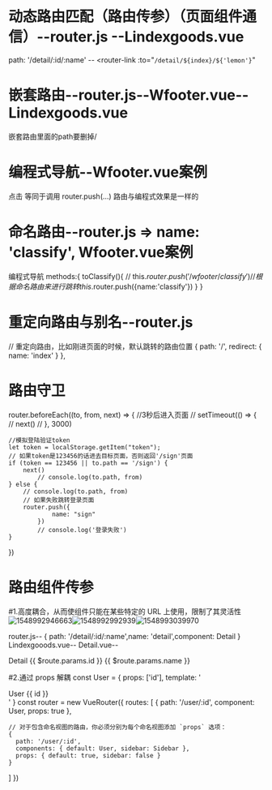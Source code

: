 # 动态路由匹配（路由传参）（页面组件通信）--router.js --Lindexgoods.vue
 path: '/detail/:id/:name'  --   <router-link :to="`/detail/${index}/${'lemon'}`"


# 嵌套路由--router.js--Wfooter.vue--Lindexgoods.vue
嵌套路由里面的path要删掉/ 


# 编程式导航--Wfooter.vue案例    
点击 <router-link :to="..."> 等同于调用 router.push(...)        路由与编程式效果是一样的


# 命名路由--router.js =>  name: 'classify',   Wfooter.vue案例
编程式导航
methods:{
    toClassify(){
        // this.$router.push('/wfooter/classify')
        // 根据命名路由来进行跳转
        this.$router.push({name:'classify'})
    }
}


# 重定向路由与别名--router.js
// 重定向路由，比如刚进页面的时候，默认跳转的路由位置
    { path: '/', redirect: { name: 'index' } },


# 路由守卫
router.beforeEach((to, from, next) => {
    //3秒后进入页面
    // setTimeout(() => {
    //     next()
    // }, 3000)

    //模拟登陆验证token
    let token = localStorage.getItem("token");
    // 如果token是123456的话进去目标页面，否则返回'/sign'页面
    if (token == 123456 || to.path == '/sign') {
        next()
            // console.log(to.path, from)
    } else {
        // console.log(to.path, from)
        // 如果失败跳转登录页面
        router.push({
                name: "sign"
            })
            // console.log('登录失败')
    }
})    


# 路由组件传参


#1.高度耦合，从而使组件只能在某些特定的 URL 上使用，限制了其灵活性
![1548992946663](C:\Users\ADMINI~1\AppData\Local\Temp\1548992946663.png)![1548992992939](C:\Users\ADMINI~1\AppData\Local\Temp\1548992992939.png)![1548993039970](C:\Users\ADMINI~1\AppData\Local\Temp\1548993039970.png)

router.js-- { path: '/detail/:id/:name',name: 'detail',component: Detail }
Lindexgooods.vue-- <router-link :to="`/detail/${index}/${'lemon'}`">
Detail.vue-- <div>Detail {{ $route.params.id }} {{ $route.params.name }}</div>


#2.通过 props 解耦
const User = {
  props: ['id'],
  template: '<div>User {{ id }}</div>'
}
const router = new VueRouter({
  routes: [
    { path: '/user/:id', component: User, props: true },

    // 对于包含命名视图的路由，你必须分别为每个命名视图添加 `props` 选项：
    {
      path: '/user/:id',
      components: { default: User, sidebar: Sidebar },
      props: { default: true, sidebar: false }
    }
  ]
})

